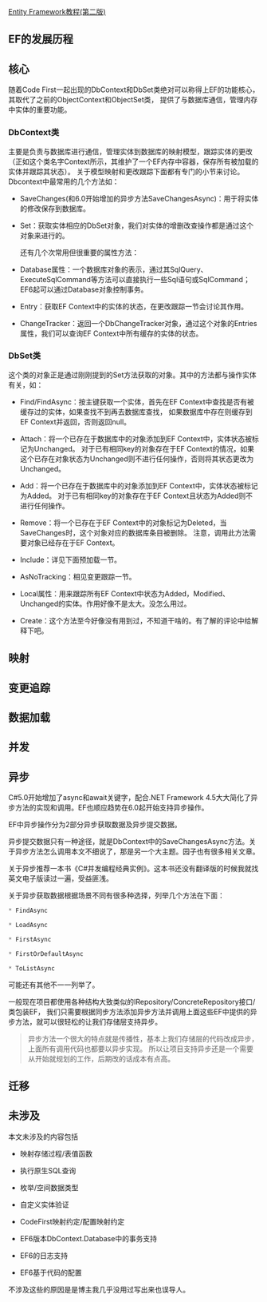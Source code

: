 ﻿[Entity Framework教程(第二版) ](http://www.cnblogs.com/lsxqw2004/p/4701979.html)

## EF的发展历程


## 核心

随着Code First一起出现的DbContext和DbSet类绝对可以称得上EF的功能核心，其取代了之前的ObjectContext和ObjectSet类，
提供了与数据库通信，管理内存中实体的重要功能。

### DbContext类

主要是负责与数据库进行通信，管理实体到数据库的映射模型，跟踪实体的更改
（正如这个类名字Context所示，其维护了一个EF内存中容器，保存所有被加载的实体并跟踪其状态）。
关于模型映射和更改跟踪下面都有专门的小节来讨论。Dbcontext中最常用的几个方法如：

* SaveChanges(和6.0开始增加的异步方法SaveChangesAsync)：用于将实体的修改保存到数据库。


* Set<T>：获取实体相应的DbSet对象，我们对实体的增删改查操作都是通过这个对象来进行的。


    还有几个次常用但很重要的属性方法：

* Database属性：一个数据库对象的表示，通过其SqlQuery、ExecuteSqlCommand等方法可以直接执行一些Sql语句或SqlCommand；
   EF6起可以通过Database对象控制事务。


* Entry：获取EF Context中的实体的状态，在更改跟踪一节会讨论其作用。


* ChangeTracker：返回一个DbChangeTracker对象，通过这个对象的Entries属性，我们可以查询EF Context中所有缓存的实体的状态。


### DbSet类

这个类的对象正是通过刚刚提到的Set<T>方法获取的对象。其中的方法都与操作实体有关，如：

* Find/FindAsync：按主键获取一个实体，首先在EF Context中查找是否有被缓存过的实体，如果查找不到再去数据库查找，
如果数据库中存在则缓存到EF Context并返回，否则返回null。

* Attach：将一个已存在于数据库中的对象添加到EF Context中，实体状态被标记为Unchanged。
对于已有相同key的对象存在于EF Context的情况，如果这个已存在对象状态为Unchanged则不进行任何操作，否则将其状态更改为Unchanged。


* Add：将一个已存在于数据库中的对象添加到EF Context中，实体状态被标记为Added。
    对于已有相同key的对象存在于EF Context且状态为Added则不进行任何操作。


* Remove：将一个已存在于EF Context中的对象标记为Deleted，当SaveChanges时，这个对象对应的数据库条目被删除。
    注意，调用此方法需要对象已经存在于EF Context。

* Include：详见下面预加载一节。
 

* AsNoTracking：相见变更跟踪一节。 


* Local属性：用来跟踪所有EF Context中状态为Added，Modified、Unchanged的实体。作用好像不是太大。没怎么用过。 

* Create：这个方法至今好像没有用到过，不知道干啥的。有了解的评论中给解释下吧。 


## 映射

## 变更追踪

## 数据加载 

## 并发

## 异步

C#5.0开始增加了async和await关键字，配合.NET Framework 4.5大大简化了异步方法的实现和调用。EF也顺应趋势在6.0起开始支持异步操作。

EF中异步操作分为2部分异步获取数据及异步提交数据。

异步提交数据只有一种途径，就是DbContext中的SaveChangesAsync方法。关于异步方法怎么调用本文不细说了，那是另一个大主题。园子也有很多相关文章。


关于异步推荐一本书《C#并发编程经典实例》。这本书还没有翻译版的时候我就找英文电子版读过一遍，受益匪浅。

关于异步获取数据根据场景不同有很多种选择，列举几个方法在下面：

```C#
* FindAsync

* LoadAsync

* FirstAsync

* FirstOrDefaultAsync

* ToListAsync
```

可能还有其他不一一列举了。

一般现在项目都使用各种结构大致类似的IRepository/ConcreteRepository接口/类包装EF，
我们只需要根据同步方法添加异步方法并调用上面这些EF中提供的异步方法，就可以很轻松的让我们存储层支持异步。


>异步方法一个很大的特点就是传播性，基本上我们存储层的代码改成异步，上面所有调用代码也都要以异步实现。
>所以让项目支持异步还是一个需要从开始就规划的工作，后期改的话成本有点高。


## 迁移    


## 未涉及

本文未涉及的内容包括

* 映射存储过程/表值函数


* 执行原生SQL查询


* 枚举/空间数据类型


* 自定义实体验证


* CodeFirst映射约定/配置映射约定


* EF6版本DbContext.Database中的事务支持


* EF6的日志支持


* EF6基于代码的配置


不涉及这些的原因是是博主我几乎没用过写出来也误导人。
